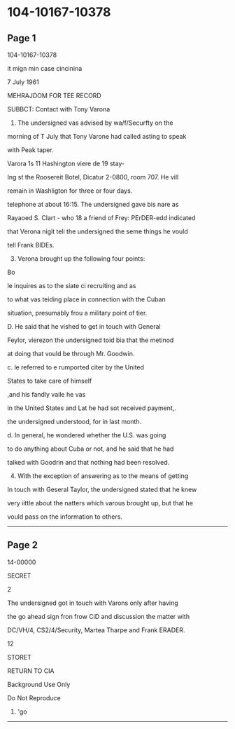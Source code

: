 # 104-10167-10378

## Page 1

104-10167-10378

it mign min case cincinina

7 July 1961

MEHRAJDOM FOR TEE RECORD

SUBBCT: Contact with Tony Varona

1. The undersigned vas advised by wa/f/Securfty on the

morning of T July that Tony Varone had called asting to speak

with Peak taper.

Varora 1s 11 Hashington viere de 19 stay-

Ing st the Roosereit Botel, Dicatur 2-0800, room 707. He vill

remain in Washligton for three or four days.

telephone at about 16:15. The undersigned gave bis nare as

Rayaoed S. Clart - who 18 a friend of Frey: PErDER-edd indicated

that Verona nigit teli the undersigned the seme things he vould

tell Frank BIDEs.

3. Verona brought up the following four points:

Bo

le inquires as to the siate ci recruiting and as

to what vas teiding place in connection with the Cuban

situation, presumably frou a military point of tier.

D. He said that he vished to get in touch with General

Feylor, vierezon the undersigned toid bia that the metinod

at doing that vould be through Mr. Goodwin.

c. le referred to e rumported citer by the United

States to take care of himself

,and his fandly vaile he vas

in the United States and Lat he had sot received payment,.

the undersigned understood, for in last month.

d. In general, he wondered whether the U.S. was going

to do anything about Cuba or not, and he said that he had

talked with Goodrin and that nothing had been resolved.

4. With the exception of answering as to the means of getting

In touch with Geseral Taylor, the undersigned stated that he knew

very iittle about the natters which varous brought up, but that he

vould pass on the information to others.

---

## Page 2

14-00000

SECRET

2

The undersigned got in touch with Varons only after having

the go ahead sign fron frow CiD and discussion the matter with

DC/VH/4, CS2/4/Security, Martea Tharpe and Frank ERADER.

12

STORET

RETURN TO CIA

Background Use Only

Do Not Reproduce

1. 'go

---


